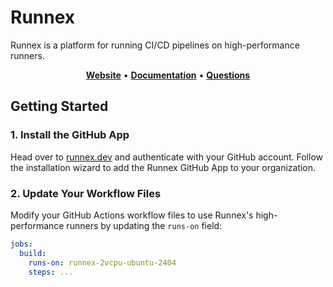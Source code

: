 # Runnex

Runnex is a platform for running CI/CD pipelines on high-performance runners.

<p align="center">
  <a href="https://runnex.dev"><b>Website</b></a> •
  <a href="https://docs.runnex.dev"><b>Documentation</b></a> •
  <a href="https://github.com/runnexdev/runnex/issues"><b>Questions</b></a>
</p>

## Getting Started

### 1. Install the GitHub App

Head over to [runnex.dev](https://runnex.dev/login) and authenticate with your
GitHub account. Follow the installation wizard to add the Runnex GitHub App to
your organization.

### 2. Update Your Workflow Files

Modify your GitHub Actions workflow files to use Runnex's high-performance
runners by updating the `runs-on` field:

```yaml
jobs:
  build:
    runs-on: runnex-2vcpu-ubuntu-2404
    steps: ...
```
